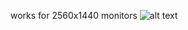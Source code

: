 works for 2560x1440 monitors
![alt text](https://github.com/EsMM27/WarThunderZoom/blob/master/preview.jpg?raw=true)

